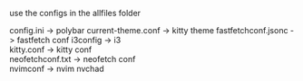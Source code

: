 use the configs in the allfiles folder 

config.ini  -> polybar 
current-theme.conf  -> kitty theme
fastfetchconf.jsonc  -> fastfetch conf 
i3config  -> i3  
kitty.conf  -> kitty conf  
neofetchconf.txt  -> neofetch conf  
nvimconf -> nvim nvchad

